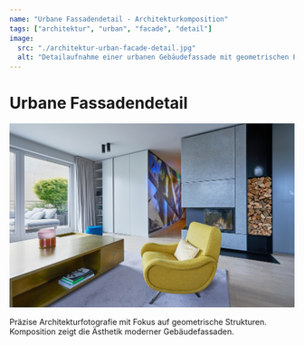 ```yaml
---
name: "Urbane Fassadendetail - Architekturkomposition"
tags: ["architektur", "urban", "facade", "detail"]
image:
  src: "./architektur-urban-facade-detail.jpg"
  alt: "Detailaufnahme einer urbanen Gebäudefassade mit geometrischen Elementen"
---
```


# Urbane Fassadendetail
![Urbane Fassadendetail](./architektur-urban-facade-detail.jpg)

Präzise Architekturfotografie mit Fokus auf geometrische Strukturen. Komposition zeigt die Ästhetik moderner Gebäudefassaden.